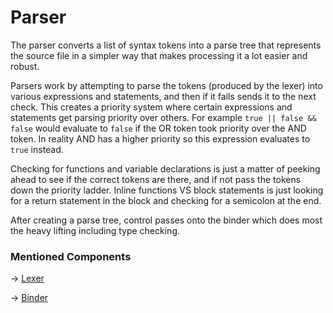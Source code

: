 # Parser

The parser converts a list of syntax tokens into a parse tree that represents the source file in a simpler way that
makes processing it a lot easier and robust.

Parsers work by attempting to parse the tokens (produced by the lexer) into various expressions and statements, and then
if it fails sends it to the next check. This creates a priority system where certain expressions and statements get
parsing priority over others. For example `true || false && false` would evaluate to `false` if the OR token took
priority over the AND token. In reality AND has a higher priority so this expression evaluates to `true` instead.

Checking for functions and variable declarations is just a matter of peeking ahead to see if the correct tokens are
there, and if not pass the tokens down the priority ladder. Inline functions VS block statements is just looking for a
return statement in the block and checking for a semicolon at the end.

After creating a parse tree, control passes onto the binder which does most the heavy lifting including type checking.


### Mentioned Components

-> [Lexer](Lexer.md)

-> [Binder](Binder.md)
